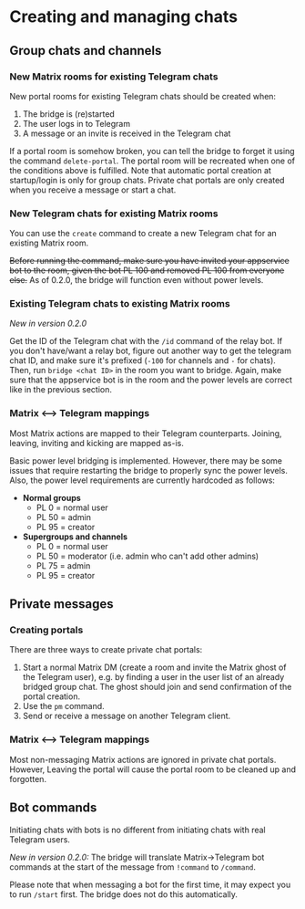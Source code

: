 # Creating and managing chats
## Group chats and channels
### New Matrix rooms for existing Telegram chats
New portal rooms for existing Telegram chats should be created when:
1. The bridge is (re)started
2. The user logs in to Telegram
3. A message or an invite is received in the Telegram chat

If a portal room is somehow broken, you can tell the bridge to forget it using
the command `delete-portal`. The portal room will be recreated when one of the
conditions above is fulfilled. Note that automatic portal creation at
startup/login is only for group chats. Private chat portals are only created
when you receive a message or start a chat.

### New Telegram chats for existing Matrix rooms
You can use the `create` command to create a new Telegram chat for an existing
Matrix room.

~~Before running the command, make sure you have invited your appservice bot to
the room, given the bot PL 100 and removed PL 100 from everyone else.~~
As of 0.2.0, the bridge will function even without power levels.

### Existing Telegram chats to existing Matrix rooms
_New in version 0.2.0_

Get the ID of the Telegram chat with the `/id` command of the relay bot. If you
don't have/want a relay bot, figure out another way to get the telegram chat ID,
and make sure it's prefixed (`-100` for channels and `-` for chats). Then, run
`bridge <chat ID>` in the room you want to bridge. Again, make sure that the
appservice bot is in the room and the power levels are correct like in the
previous section.

### Matrix ⟷ Telegram mappings
Most Matrix actions are mapped to their Telegram counterparts. Joining, leaving,
inviting and kicking are mapped as-is.

Basic power level bridging is implemented. However, there may be some issues
that require restarting the bridge to properly sync the power levels. Also, the
power level requirements are currently hardcoded as follows:

* **Normal groups**
  * PL 0 = normal user
  * PL 50 = admin
  * PL 95 = creator
* **Supergroups and channels**
  * PL 0 = normal user
  * PL 50 = moderator (i.e. admin who can't add other admins)
  * PL 75 = admin
  * PL 95 = creator

## Private messages
### Creating portals
There are three ways to create private chat portals:
1. Start a normal Matrix DM (create a room and invite the Matrix ghost of the
   Telegram user), e.g. by finding a user in the user list of an already
   bridged group chat. The ghost should join and send confirmation of the
   portal creation.
2. Use the `pm` command.
3. Send or receive a message on another Telegram client.

### Matrix ⟷ Telegram mappings
Most non-messaging Matrix actions are ignored in private chat portals. However,
Leaving the portal will cause the portal room to be cleaned up and forgotten.

## Bot commands
Initiating chats with bots is no different from initiating chats with real
Telegram users.

_New in version 0.2.0:_ The bridge will translate Matrix->Telegram bot commands
at the start of the message from `!command` to `/command`.

Please note that when messaging a bot for the first time, it may expect you to
run `/start` first. The bridge does not do this automatically.
